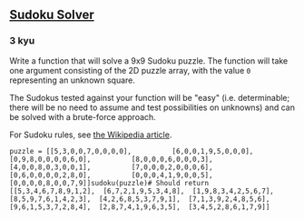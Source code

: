 <h2><a href=https://www.codewars.com/kata/5296bc77afba8baa690002d7/train/python target="_blank">Sudoku Solver</a></h2><h3>3 kyu</h3><p>Write a function that will solve a 9x9 Sudoku puzzle. The function will take one argument consisting of the 2D puzzle array, with the value <code>0</code> representing an unknown square. </p><p>The Sudokus tested against your function will be "easy" (i.e. determinable; there will be no need to assume and test possibilities on unknowns) and can be solved with a brute-force approach.</p><p>For Sudoku rules, see <a href="http://en.wikipedia.org/wiki/Sudoku" data-turbolinks="false" target="_blank">the Wikipedia article</a>.</p><pre><code class="language-python"><span class="cm-variable">puzzle</span> <span class="cm-operator">=</span> [[<span class="cm-number">5</span>,<span class="cm-number">3</span>,<span class="cm-number">0</span>,<span class="cm-number">0</span>,<span class="cm-number">7</span>,<span class="cm-number">0</span>,<span class="cm-number">0</span>,<span class="cm-number">0</span>,<span class="cm-number">0</span>],          [<span class="cm-number">6</span>,<span class="cm-number">0</span>,<span class="cm-number">0</span>,<span class="cm-number">1</span>,<span class="cm-number">9</span>,<span class="cm-number">5</span>,<span class="cm-number">0</span>,<span class="cm-number">0</span>,<span class="cm-number">0</span>],          [<span class="cm-number">0</span>,<span class="cm-number">9</span>,<span class="cm-number">8</span>,<span class="cm-number">0</span>,<span class="cm-number">0</span>,<span class="cm-number">0</span>,<span class="cm-number">0</span>,<span class="cm-number">6</span>,<span class="cm-number">0</span>],          [<span class="cm-number">8</span>,<span class="cm-number">0</span>,<span class="cm-number">0</span>,<span class="cm-number">0</span>,<span class="cm-number">6</span>,<span class="cm-number">0</span>,<span class="cm-number">0</span>,<span class="cm-number">0</span>,<span class="cm-number">3</span>],          [<span class="cm-number">4</span>,<span class="cm-number">0</span>,<span class="cm-number">0</span>,<span class="cm-number">8</span>,<span class="cm-number">0</span>,<span class="cm-number">3</span>,<span class="cm-number">0</span>,<span class="cm-number">0</span>,<span class="cm-number">1</span>],          [<span class="cm-number">7</span>,<span class="cm-number">0</span>,<span class="cm-number">0</span>,<span class="cm-number">0</span>,<span class="cm-number">2</span>,<span class="cm-number">0</span>,<span class="cm-number">0</span>,<span class="cm-number">0</span>,<span class="cm-number">6</span>],          [<span class="cm-number">0</span>,<span class="cm-number">6</span>,<span class="cm-number">0</span>,<span class="cm-number">0</span>,<span class="cm-number">0</span>,<span class="cm-number">0</span>,<span class="cm-number">2</span>,<span class="cm-number">8</span>,<span class="cm-number">0</span>],          [<span class="cm-number">0</span>,<span class="cm-number">0</span>,<span class="cm-number">0</span>,<span class="cm-number">4</span>,<span class="cm-number">1</span>,<span class="cm-number">9</span>,<span class="cm-number">0</span>,<span class="cm-number">0</span>,<span class="cm-number">5</span>],          [<span class="cm-number">0</span>,<span class="cm-number">0</span>,<span class="cm-number">0</span>,<span class="cm-number">0</span>,<span class="cm-number">8</span>,<span class="cm-number">0</span>,<span class="cm-number">0</span>,<span class="cm-number">7</span>,<span class="cm-number">9</span>]]<span class="cm-variable">sudoku</span>(<span class="cm-variable">puzzle</span>)<span class="cm-comment"># Should return</span> [[<span class="cm-number">5</span>,<span class="cm-number">3</span>,<span class="cm-number">4</span>,<span class="cm-number">6</span>,<span class="cm-number">7</span>,<span class="cm-number">8</span>,<span class="cm-number">9</span>,<span class="cm-number">1</span>,<span class="cm-number">2</span>],  [<span class="cm-number">6</span>,<span class="cm-number">7</span>,<span class="cm-number">2</span>,<span class="cm-number">1</span>,<span class="cm-number">9</span>,<span class="cm-number">5</span>,<span class="cm-number">3</span>,<span class="cm-number">4</span>,<span class="cm-number">8</span>],  [<span class="cm-number">1</span>,<span class="cm-number">9</span>,<span class="cm-number">8</span>,<span class="cm-number">3</span>,<span class="cm-number">4</span>,<span class="cm-number">2</span>,<span class="cm-number">5</span>,<span class="cm-number">6</span>,<span class="cm-number">7</span>],  [<span class="cm-number">8</span>,<span class="cm-number">5</span>,<span class="cm-number">9</span>,<span class="cm-number">7</span>,<span class="cm-number">6</span>,<span class="cm-number">1</span>,<span class="cm-number">4</span>,<span class="cm-number">2</span>,<span class="cm-number">3</span>],  [<span class="cm-number">4</span>,<span class="cm-number">2</span>,<span class="cm-number">6</span>,<span class="cm-number">8</span>,<span class="cm-number">5</span>,<span class="cm-number">3</span>,<span class="cm-number">7</span>,<span class="cm-number">9</span>,<span class="cm-number">1</span>],  [<span class="cm-number">7</span>,<span class="cm-number">1</span>,<span class="cm-number">3</span>,<span class="cm-number">9</span>,<span class="cm-number">2</span>,<span class="cm-number">4</span>,<span class="cm-number">8</span>,<span class="cm-number">5</span>,<span class="cm-number">6</span>],  [<span class="cm-number">9</span>,<span class="cm-number">6</span>,<span class="cm-number">1</span>,<span class="cm-number">5</span>,<span class="cm-number">3</span>,<span class="cm-number">7</span>,<span class="cm-number">2</span>,<span class="cm-number">8</span>,<span class="cm-number">4</span>],  [<span class="cm-number">2</span>,<span class="cm-number">8</span>,<span class="cm-number">7</span>,<span class="cm-number">4</span>,<span class="cm-number">1</span>,<span class="cm-number">9</span>,<span class="cm-number">6</span>,<span class="cm-number">3</span>,<span class="cm-number">5</span>],  [<span class="cm-number">3</span>,<span class="cm-number">4</span>,<span class="cm-number">5</span>,<span class="cm-number">2</span>,<span class="cm-number">8</span>,<span class="cm-number">6</span>,<span class="cm-number">1</span>,<span class="cm-number">7</span>,<span class="cm-number">9</span>]]</code></pre><pre style="display: none;"><code class="language-javascript"><span class="cm-keyword">var</span> <span class="cm-def">puzzle</span> <span class="cm-operator">=</span> [            [<span class="cm-number">5</span>,<span class="cm-number">3</span>,<span class="cm-number">0</span>,<span class="cm-number">0</span>,<span class="cm-number">7</span>,<span class="cm-number">0</span>,<span class="cm-number">0</span>,<span class="cm-number">0</span>,<span class="cm-number">0</span>],            [<span class="cm-number">6</span>,<span class="cm-number">0</span>,<span class="cm-number">0</span>,<span class="cm-number">1</span>,<span class="cm-number">9</span>,<span class="cm-number">5</span>,<span class="cm-number">0</span>,<span class="cm-number">0</span>,<span class="cm-number">0</span>],            [<span class="cm-number">0</span>,<span class="cm-number">9</span>,<span class="cm-number">8</span>,<span class="cm-number">0</span>,<span class="cm-number">0</span>,<span class="cm-number">0</span>,<span class="cm-number">0</span>,<span class="cm-number">6</span>,<span class="cm-number">0</span>],            [<span class="cm-number">8</span>,<span class="cm-number">0</span>,<span class="cm-number">0</span>,<span class="cm-number">0</span>,<span class="cm-number">6</span>,<span class="cm-number">0</span>,<span class="cm-number">0</span>,<span class="cm-number">0</span>,<span class="cm-number">3</span>],            [<span class="cm-number">4</span>,<span class="cm-number">0</span>,<span class="cm-number">0</span>,<span class="cm-number">8</span>,<span class="cm-number">0</span>,<span class="cm-number">3</span>,<span class="cm-number">0</span>,<span class="cm-number">0</span>,<span class="cm-number">1</span>],            [<span class="cm-number">7</span>,<span class="cm-number">0</span>,<span class="cm-number">0</span>,<span class="cm-number">0</span>,<span class="cm-number">2</span>,<span class="cm-number">0</span>,<span class="cm-number">0</span>,<span class="cm-number">0</span>,<span class="cm-number">6</span>],            [<span class="cm-number">0</span>,<span class="cm-number">6</span>,<span class="cm-number">0</span>,<span class="cm-number">0</span>,<span class="cm-number">0</span>,<span class="cm-number">0</span>,<span class="cm-number">2</span>,<span class="cm-number">8</span>,<span class="cm-number">0</span>],            [<span class="cm-number">0</span>,<span class="cm-number">0</span>,<span class="cm-number">0</span>,<span class="cm-number">4</span>,<span class="cm-number">1</span>,<span class="cm-number">9</span>,<span class="cm-number">0</span>,<span class="cm-number">0</span>,<span class="cm-number">5</span>],            [<span class="cm-number">0</span>,<span class="cm-number">0</span>,<span class="cm-number">0</span>,<span class="cm-number">0</span>,<span class="cm-number">8</span>,<span class="cm-number">0</span>,<span class="cm-number">0</span>,<span class="cm-number">7</span>,<span class="cm-number">9</span>]];<span class="cm-variable">sudoku</span>(<span class="cm-variable">puzzle</span>);<span class="cm-comment">/* Should return</span><span class="cm-comment">[[5,3,4,6,7,8,9,1,2],</span><span class="cm-comment">[6,7,2,1,9,5,3,4,8],</span><span class="cm-comment">[1,9,8,3,4,2,5,6,7],</span><span class="cm-comment">[8,5,9,7,6,1,4,2,3],</span><span class="cm-comment">[4,2,6,8,5,3,7,9,1],</span><span class="cm-comment">[7,1,3,9,2,4,8,5,6],</span><span class="cm-comment">[9,6,1,5,3,7,2,8,4],</span><span class="cm-comment">[2,8,7,4,1,9,6,3,5],</span><span class="cm-comment">[3,4,5,2,8,6,1,7,9]] </span></code></pre><pre style="display: none;"><code class="language-php"><span class="cm-variable">sudoku</span>([  [<span class="cm-number">5</span>,<span class="cm-number">3</span>,<span class="cm-number">0</span>,<span class="cm-number">0</span>,<span class="cm-number">7</span>,<span class="cm-number">0</span>,<span class="cm-number">0</span>,<span class="cm-number">0</span>,<span class="cm-number">0</span>],  [<span class="cm-number">6</span>,<span class="cm-number">0</span>,<span class="cm-number">0</span>,<span class="cm-number">1</span>,<span class="cm-number">9</span>,<span class="cm-number">5</span>,<span class="cm-number">0</span>,<span class="cm-number">0</span>,<span class="cm-number">0</span>],  [<span class="cm-number">0</span>,<span class="cm-number">9</span>,<span class="cm-number">8</span>,<span class="cm-number">0</span>,<span class="cm-number">0</span>,<span class="cm-number">0</span>,<span class="cm-number">0</span>,<span class="cm-number">6</span>,<span class="cm-number">0</span>],  [<span class="cm-number">8</span>,<span class="cm-number">0</span>,<span class="cm-number">0</span>,<span class="cm-number">0</span>,<span class="cm-number">6</span>,<span class="cm-number">0</span>,<span class="cm-number">0</span>,<span class="cm-number">0</span>,<span class="cm-number">3</span>],  [<span class="cm-number">4</span>,<span class="cm-number">0</span>,<span class="cm-number">0</span>,<span class="cm-number">8</span>,<span class="cm-number">0</span>,<span class="cm-number">3</span>,<span class="cm-number">0</span>,<span class="cm-number">0</span>,<span class="cm-number">1</span>],  [<span class="cm-number">7</span>,<span class="cm-number">0</span>,<span class="cm-number">0</span>,<span class="cm-number">0</span>,<span class="cm-number">2</span>,<span class="cm-number">0</span>,<span class="cm-number">0</span>,<span class="cm-number">0</span>,<span class="cm-number">6</span>],  [<span class="cm-number">0</span>,<span class="cm-number">6</span>,<span class="cm-number">0</span>,<span class="cm-number">0</span>,<span class="cm-number">0</span>,<span class="cm-number">0</span>,<span class="cm-number">2</span>,<span class="cm-number">8</span>,<span class="cm-number">0</span>],  [<span class="cm-number">0</span>,<span class="cm-number">0</span>,<span class="cm-number">0</span>,<span class="cm-number">4</span>,<span class="cm-number">1</span>,<span class="cm-number">9</span>,<span class="cm-number">0</span>,<span class="cm-number">0</span>,<span class="cm-number">5</span>],  [<span class="cm-number">0</span>,<span class="cm-number">0</span>,<span class="cm-number">0</span>,<span class="cm-number">0</span>,<span class="cm-number">8</span>,<span class="cm-number">0</span>,<span class="cm-number">0</span>,<span class="cm-number">7</span>,<span class="cm-number">9</span>]]); <span class="cm-comment">/* =&gt; [</span>  <span class="cm-comment">[5,3,4,6,7,8,9,1,2],</span>  <span class="cm-comment">[6,7,2,1,9,5,3,4,8],</span>  <span class="cm-comment">[1,9,8,3,4,2,5,6,7],</span>  <span class="cm-comment">[8,5,9,7,6,1,4,2,3],</span>  <span class="cm-comment">[4,2,6,8,5,3,7,9,1],</span>  <span class="cm-comment">[7,1,3,9,2,4,8,5,6],</span>  <span class="cm-comment">[9,6,1,5,3,7,2,8,4],</span>  <span class="cm-comment">[2,8,7,4,1,9,6,3,5],</span>  <span class="cm-comment">[3,4,5,2,8,6,1,7,9]</span><span class="cm-comment">] */</span></code></pre><pre style="display: none;"><code class="language-haskell"><span class="cm-variable">puzzle</span> <span class="cm-keyword">=</span> [[<span class="cm-number">5</span>,<span class="cm-number">3</span>,<span class="cm-number">0</span>,<span class="cm-number">0</span>,<span class="cm-number">7</span>,<span class="cm-number">0</span>,<span class="cm-number">0</span>,<span class="cm-number">0</span>,<span class="cm-number">0</span>],          [<span class="cm-number">6</span>,<span class="cm-number">0</span>,<span class="cm-number">0</span>,<span class="cm-number">1</span>,<span class="cm-number">9</span>,<span class="cm-number">5</span>,<span class="cm-number">0</span>,<span class="cm-number">0</span>,<span class="cm-number">0</span>],          [<span class="cm-number">0</span>,<span class="cm-number">9</span>,<span class="cm-number">8</span>,<span class="cm-number">0</span>,<span class="cm-number">0</span>,<span class="cm-number">0</span>,<span class="cm-number">0</span>,<span class="cm-number">6</span>,<span class="cm-number">0</span>],          [<span class="cm-number">8</span>,<span class="cm-number">0</span>,<span class="cm-number">0</span>,<span class="cm-number">0</span>,<span class="cm-number">6</span>,<span class="cm-number">0</span>,<span class="cm-number">0</span>,<span class="cm-number">0</span>,<span class="cm-number">3</span>],          [<span class="cm-number">4</span>,<span class="cm-number">0</span>,<span class="cm-number">0</span>,<span class="cm-number">8</span>,<span class="cm-number">0</span>,<span class="cm-number">3</span>,<span class="cm-number">0</span>,<span class="cm-number">0</span>,<span class="cm-number">1</span>],          [<span class="cm-number">7</span>,<span class="cm-number">0</span>,<span class="cm-number">0</span>,<span class="cm-number">0</span>,<span class="cm-number">2</span>,<span class="cm-number">0</span>,<span class="cm-number">0</span>,<span class="cm-number">0</span>,<span class="cm-number">6</span>],          [<span class="cm-number">0</span>,<span class="cm-number">6</span>,<span class="cm-number">0</span>,<span class="cm-number">0</span>,<span class="cm-number">0</span>,<span class="cm-number">0</span>,<span class="cm-number">2</span>,<span class="cm-number">8</span>,<span class="cm-number">0</span>],          [<span class="cm-number">0</span>,<span class="cm-number">0</span>,<span class="cm-number">0</span>,<span class="cm-number">4</span>,<span class="cm-number">1</span>,<span class="cm-number">9</span>,<span class="cm-number">0</span>,<span class="cm-number">0</span>,<span class="cm-number">5</span>],          [<span class="cm-number">0</span>,<span class="cm-number">0</span>,<span class="cm-number">0</span>,<span class="cm-number">0</span>,<span class="cm-number">8</span>,<span class="cm-number">0</span>,<span class="cm-number">0</span>,<span class="cm-number">7</span>,<span class="cm-number">9</span>]]<span class="cm-variable">sudoku</span> <span class="cm-variable">puzzle</span><span class="cm-comment">{- Should return</span><span class="cm-comment">[[5,3,4,6,7,8,9,1,2],</span><span class="cm-comment"> [6,7,2,1,9,5,3,4,8],</span><span class="cm-comment"> [1,9,8,3,4,2,5,6,7],</span><span class="cm-comment"> [8,5,9,7,6,1,4,2,3],</span><span class="cm-comment"> [4,2,6,8,5,3,7,9,1],</span><span class="cm-comment"> [7,1,3,9,2,4,8,5,6],</span><span class="cm-comment"> [9,6,1,5,3,7,2,8,4],</span><span class="cm-comment"> [2,8,7,4,1,9,6,3,5],</span><span class="cm-comment"> [3,4,5,2,8,6,1,7,9]]</span><span class="cm-comment">-}</span></code></pre><pre style="display: none;"><code class="language-rust"><span class="cm-comment">// puzzle before</span><span class="cm-variable">puzzle</span> <span class="cm-operator">=</span> [    [<span class="cm-number">5</span>,<span class="cm-number">3</span>,<span class="cm-number">0</span>,<span class="cm-number">0</span>,<span class="cm-number">7</span>,<span class="cm-number">0</span>,<span class="cm-number">0</span>,<span class="cm-number">0</span>,<span class="cm-number">0</span>],    [<span class="cm-number">6</span>,<span class="cm-number">0</span>,<span class="cm-number">0</span>,<span class="cm-number">1</span>,<span class="cm-number">9</span>,<span class="cm-number">5</span>,<span class="cm-number">0</span>,<span class="cm-number">0</span>,<span class="cm-number">0</span>],    [<span class="cm-number">0</span>,<span class="cm-number">9</span>,<span class="cm-number">8</span>,<span class="cm-number">0</span>,<span class="cm-number">0</span>,<span class="cm-number">0</span>,<span class="cm-number">0</span>,<span class="cm-number">6</span>,<span class="cm-number">0</span>],    [<span class="cm-number">8</span>,<span class="cm-number">0</span>,<span class="cm-number">0</span>,<span class="cm-number">0</span>,<span class="cm-number">6</span>,<span class="cm-number">0</span>,<span class="cm-number">0</span>,<span class="cm-number">0</span>,<span class="cm-number">3</span>],    [<span class="cm-number">4</span>,<span class="cm-number">0</span>,<span class="cm-number">0</span>,<span class="cm-number">8</span>,<span class="cm-number">0</span>,<span class="cm-number">3</span>,<span class="cm-number">0</span>,<span class="cm-number">0</span>,<span class="cm-number">1</span>],    [<span class="cm-number">7</span>,<span class="cm-number">0</span>,<span class="cm-number">0</span>,<span class="cm-number">0</span>,<span class="cm-number">2</span>,<span class="cm-number">0</span>,<span class="cm-number">0</span>,<span class="cm-number">0</span>,<span class="cm-number">6</span>],    [<span class="cm-number">0</span>,<span class="cm-number">6</span>,<span class="cm-number">0</span>,<span class="cm-number">0</span>,<span class="cm-number">0</span>,<span class="cm-number">0</span>,<span class="cm-number">2</span>,<span class="cm-number">8</span>,<span class="cm-number">0</span>],    [<span class="cm-number">0</span>,<span class="cm-number">0</span>,<span class="cm-number">0</span>,<span class="cm-number">4</span>,<span class="cm-number">1</span>,<span class="cm-number">9</span>,<span class="cm-number">0</span>,<span class="cm-number">0</span>,<span class="cm-number">5</span>],    [<span class="cm-number">0</span>,<span class="cm-number">0</span>,<span class="cm-number">0</span>,<span class="cm-number">0</span>,<span class="cm-number">8</span>,<span class="cm-number">0</span>,<span class="cm-number">0</span>,<span class="cm-number">7</span>,<span class="cm-number">9</span>]  ]<span class="cm-variable">sudoku</span>(&amp;<span class="cm-variable">mut</span> <span class="cm-variable">puzzle</span>);<span class="cm-comment">// puzzle after</span> <span class="cm-variable">puzzle</span> <span class="cm-operator">==</span> [    [<span class="cm-number">5</span>,<span class="cm-number">3</span>,<span class="cm-number">4</span>,<span class="cm-number">6</span>,<span class="cm-number">7</span>,<span class="cm-number">8</span>,<span class="cm-number">9</span>,<span class="cm-number">1</span>,<span class="cm-number">2</span>],    [<span class="cm-number">6</span>,<span class="cm-number">7</span>,<span class="cm-number">2</span>,<span class="cm-number">1</span>,<span class="cm-number">9</span>,<span class="cm-number">5</span>,<span class="cm-number">3</span>,<span class="cm-number">4</span>,<span class="cm-number">8</span>],    [<span class="cm-number">1</span>,<span class="cm-number">9</span>,<span class="cm-number">8</span>,<span class="cm-number">3</span>,<span class="cm-number">4</span>,<span class="cm-number">2</span>,<span class="cm-number">5</span>,<span class="cm-number">6</span>,<span class="cm-number">7</span>],    [<span class="cm-number">8</span>,<span class="cm-number">5</span>,<span class="cm-number">9</span>,<span class="cm-number">7</span>,<span class="cm-number">6</span>,<span class="cm-number">1</span>,<span class="cm-number">4</span>,<span class="cm-number">2</span>,<span class="cm-number">3</span>],    [<span class="cm-number">4</span>,<span class="cm-number">2</span>,<span class="cm-number">6</span>,<span class="cm-number">8</span>,<span class="cm-number">5</span>,<span class="cm-number">3</span>,<span class="cm-number">7</span>,<span class="cm-number">9</span>,<span class="cm-number">1</span>],    [<span class="cm-number">7</span>,<span class="cm-number">1</span>,<span class="cm-number">3</span>,<span class="cm-number">9</span>,<span class="cm-number">2</span>,<span class="cm-number">4</span>,<span class="cm-number">8</span>,<span class="cm-number">5</span>,<span class="cm-number">6</span>],    [<span class="cm-number">9</span>,<span class="cm-number">6</span>,<span class="cm-number">1</span>,<span class="cm-number">5</span>,<span class="cm-number">3</span>,<span class="cm-number">7</span>,<span class="cm-number">2</span>,<span class="cm-number">8</span>,<span class="cm-number">4</span>],    [<span class="cm-number">2</span>,<span class="cm-number">8</span>,<span class="cm-number">7</span>,<span class="cm-number">4</span>,<span class="cm-number">1</span>,<span class="cm-number">9</span>,<span class="cm-number">6</span>,<span class="cm-number">3</span>,<span class="cm-number">5</span>],    [<span class="cm-number">3</span>,<span class="cm-number">4</span>,<span class="cm-number">5</span>,<span class="cm-number">2</span>,<span class="cm-number">8</span>,<span class="cm-number">6</span>,<span class="cm-number">1</span>,<span class="cm-number">7</span>,<span class="cm-number">9</span>]  ]</code></pre><pre style="display: none;"><code class="language-prolog"><span class="cm-variable">Puzzle</span><span class="cm-comment"> </span><span class="cm-graphic">=</span><span class="cm-comment"> </span>[<span class="cm-comment">    </span>[<span class="cm-number">5</span><span class="cm-paren">,</span><span class="cm-number">3</span><span class="cm-paren">,</span><span class="cm-number">0</span><span class="cm-paren">,</span><span class="cm-number">0</span><span class="cm-paren">,</span><span class="cm-number">7</span><span class="cm-paren">,</span><span class="cm-number">0</span><span class="cm-paren">,</span><span class="cm-number">0</span><span class="cm-paren">,</span><span class="cm-number">0</span><span class="cm-paren">,</span><span class="cm-number">0</span>]<span class="cm-paren">,</span><span class="cm-comment">    </span>[<span class="cm-number">6</span><span class="cm-paren">,</span><span class="cm-number">0</span><span class="cm-paren">,</span><span class="cm-number">0</span><span class="cm-paren">,</span><span class="cm-number">1</span><span class="cm-paren">,</span><span class="cm-number">9</span><span class="cm-paren">,</span><span class="cm-number">5</span><span class="cm-paren">,</span><span class="cm-number">0</span><span class="cm-paren">,</span><span class="cm-number">0</span><span class="cm-paren">,</span><span class="cm-number">0</span>]<span class="cm-paren">,</span><span class="cm-comment">    </span>[<span class="cm-number">0</span><span class="cm-paren">,</span><span class="cm-number">9</span><span class="cm-paren">,</span><span class="cm-number">8</span><span class="cm-paren">,</span><span class="cm-number">0</span><span class="cm-paren">,</span><span class="cm-number">0</span><span class="cm-paren">,</span><span class="cm-number">0</span><span class="cm-paren">,</span><span class="cm-number">0</span><span class="cm-paren">,</span><span class="cm-number">6</span><span class="cm-paren">,</span><span class="cm-number">0</span>]<span class="cm-paren">,</span><span class="cm-comment">    </span>[<span class="cm-number">8</span><span class="cm-paren">,</span><span class="cm-number">0</span><span class="cm-paren">,</span><span class="cm-number">0</span><span class="cm-paren">,</span><span class="cm-number">0</span><span class="cm-paren">,</span><span class="cm-number">6</span><span class="cm-paren">,</span><span class="cm-number">0</span><span class="cm-paren">,</span><span class="cm-number">0</span><span class="cm-paren">,</span><span class="cm-number">0</span><span class="cm-paren">,</span><span class="cm-number">3</span>]<span class="cm-paren">,</span><span class="cm-comment">    </span>[<span class="cm-number">4</span><span class="cm-paren">,</span><span class="cm-number">0</span><span class="cm-paren">,</span><span class="cm-number">0</span><span class="cm-paren">,</span><span class="cm-number">8</span><span class="cm-paren">,</span><span class="cm-number">0</span><span class="cm-paren">,</span><span class="cm-number">3</span><span class="cm-paren">,</span><span class="cm-number">0</span><span class="cm-paren">,</span><span class="cm-number">0</span><span class="cm-paren">,</span><span class="cm-number">1</span>]<span class="cm-paren">,</span><span class="cm-comment">    </span>[<span class="cm-number">7</span><span class="cm-paren">,</span><span class="cm-number">0</span><span class="cm-paren">,</span><span class="cm-number">0</span><span class="cm-paren">,</span><span class="cm-number">0</span><span class="cm-paren">,</span><span class="cm-number">2</span><span class="cm-paren">,</span><span class="cm-number">0</span><span class="cm-paren">,</span><span class="cm-number">0</span><span class="cm-paren">,</span><span class="cm-number">0</span><span class="cm-paren">,</span><span class="cm-number">6</span>]<span class="cm-paren">,</span><span class="cm-comment">    </span>[<span class="cm-number">0</span><span class="cm-paren">,</span><span class="cm-number">6</span><span class="cm-paren">,</span><span class="cm-number">0</span><span class="cm-paren">,</span><span class="cm-number">0</span><span class="cm-paren">,</span><span class="cm-number">0</span><span class="cm-paren">,</span><span class="cm-number">0</span><span class="cm-paren">,</span><span class="cm-number">2</span><span class="cm-paren">,</span><span class="cm-number">8</span><span class="cm-paren">,</span><span class="cm-number">0</span>]<span class="cm-paren">,</span><span class="cm-comment">    </span>[<span class="cm-number">0</span><span class="cm-paren">,</span><span class="cm-number">0</span><span class="cm-paren">,</span><span class="cm-number">0</span><span class="cm-paren">,</span><span class="cm-number">4</span><span class="cm-paren">,</span><span class="cm-number">1</span><span class="cm-paren">,</span><span class="cm-number">9</span><span class="cm-paren">,</span><span class="cm-number">0</span><span class="cm-paren">,</span><span class="cm-number">0</span><span class="cm-paren">,</span><span class="cm-number">5</span>]<span class="cm-paren">,</span><span class="cm-comment">    </span>[<span class="cm-number">0</span><span class="cm-paren">,</span><span class="cm-number">0</span><span class="cm-paren">,</span><span class="cm-number">0</span><span class="cm-paren">,</span><span class="cm-number">0</span><span class="cm-paren">,</span><span class="cm-number">8</span><span class="cm-paren">,</span><span class="cm-number">0</span><span class="cm-paren">,</span><span class="cm-number">0</span><span class="cm-paren">,</span><span class="cm-number">7</span><span class="cm-paren">,</span><span class="cm-number">9</span>]]<span class="cm-paren">,</span><span class="cm-atom">sudoku</span><span class="cm-paren">(</span><span class="cm-variable">Puzzle</span><span class="cm-paren">,</span><span class="cm-comment"> </span><span class="cm-variable">Solution</span><span class="cm-paren">)</span><span class="cm-graphic">.</span><span class="cm-comment"> </span><span class="cm-comment">% Should return:</span><span class="cm-variable">Solution</span><span class="cm-comment"> </span><span class="cm-graphic">=</span><span class="cm-comment"> </span>[<span class="cm-comment">    </span>[<span class="cm-number">5</span><span class="cm-paren">,</span><span class="cm-number">3</span><span class="cm-paren">,</span><span class="cm-number">4</span><span class="cm-paren">,</span><span class="cm-number">6</span><span class="cm-paren">,</span><span class="cm-number">7</span><span class="cm-paren">,</span><span class="cm-number">8</span><span class="cm-paren">,</span><span class="cm-number">9</span><span class="cm-paren">,</span><span class="cm-number">1</span><span class="cm-paren">,</span><span class="cm-number">2</span>]<span class="cm-paren">,</span><span class="cm-comment">    </span>[<span class="cm-number">6</span><span class="cm-paren">,</span><span class="cm-number">7</span><span class="cm-paren">,</span><span class="cm-number">2</span><span class="cm-paren">,</span><span class="cm-number">1</span><span class="cm-paren">,</span><span class="cm-number">9</span><span class="cm-paren">,</span><span class="cm-number">5</span><span class="cm-paren">,</span><span class="cm-number">3</span><span class="cm-paren">,</span><span class="cm-number">4</span><span class="cm-paren">,</span><span class="cm-number">8</span>]<span class="cm-paren">,</span><span class="cm-comment">    </span>[<span class="cm-number">1</span><span class="cm-paren">,</span><span class="cm-number">9</span><span class="cm-paren">,</span><span class="cm-number">8</span><span class="cm-paren">,</span><span class="cm-number">3</span><span class="cm-paren">,</span><span class="cm-number">4</span><span class="cm-paren">,</span><span class="cm-number">2</span><span class="cm-paren">,</span><span class="cm-number">5</span><span class="cm-paren">,</span><span class="cm-number">6</span><span class="cm-paren">,</span><span class="cm-number">7</span>]<span class="cm-paren">,</span><span class="cm-comment">    </span>[<span class="cm-number">8</span><span class="cm-paren">,</span><span class="cm-number">5</span><span class="cm-paren">,</span><span class="cm-number">9</span><span class="cm-paren">,</span><span class="cm-number">7</span><span class="cm-paren">,</span><span class="cm-number">6</span><span class="cm-paren">,</span><span class="cm-number">1</span><span class="cm-paren">,</span><span class="cm-number">4</span><span class="cm-paren">,</span><span class="cm-number">2</span><span class="cm-paren">,</span><span class="cm-number">3</span>]<span class="cm-paren">,</span><span class="cm-comment">    </span>[<span class="cm-number">4</span><span class="cm-paren">,</span><span class="cm-number">2</span><span class="cm-paren">,</span><span class="cm-number">6</span><span class="cm-paren">,</span><span class="cm-number">8</span><span class="cm-paren">,</span><span class="cm-number">5</span><span class="cm-paren">,</span><span class="cm-number">3</span><span class="cm-paren">,</span><span class="cm-number">7</span><span class="cm-paren">,</span><span class="cm-number">9</span><span class="cm-paren">,</span><span class="cm-number">1</span>]<span class="cm-paren">,</span><span class="cm-comment">    </span>[<span class="cm-number">7</span><span class="cm-paren">,</span><span class="cm-number">1</span><span class="cm-paren">,</span><span class="cm-number">3</span><span class="cm-paren">,</span><span class="cm-number">9</span><span class="cm-paren">,</span><span class="cm-number">2</span><span class="cm-paren">,</span><span class="cm-number">4</span><span class="cm-paren">,</span><span class="cm-number">8</span><span class="cm-paren">,</span><span class="cm-number">5</span><span class="cm-paren">,</span><span class="cm-number">6</span>]<span class="cm-paren">,</span><span class="cm-comment">    </span>[<span class="cm-number">9</span><span class="cm-paren">,</span><span class="cm-number">6</span><span class="cm-paren">,</span><span class="cm-number">1</span><span class="cm-paren">,</span><span class="cm-number">5</span><span class="cm-paren">,</span><span class="cm-number">3</span><span class="cm-paren">,</span><span class="cm-number">7</span><span class="cm-paren">,</span><span class="cm-number">2</span><span class="cm-paren">,</span><span class="cm-number">8</span><span class="cm-paren">,</span><span class="cm-number">4</span>]<span class="cm-paren">,</span><span class="cm-comment">    </span>[<span class="cm-number">2</span><span class="cm-paren">,</span><span class="cm-number">8</span><span class="cm-paren">,</span><span class="cm-number">7</span><span class="cm-paren">,</span><span class="cm-number">4</span><span class="cm-paren">,</span><span class="cm-number">1</span><span class="cm-paren">,</span><span class="cm-number">9</span><span class="cm-paren">,</span><span class="cm-number">6</span><span class="cm-paren">,</span><span class="cm-number">3</span><span class="cm-paren">,</span><span class="cm-number">5</span>]<span class="cm-paren">,</span><span class="cm-comment">    </span>[<span class="cm-number">3</span><span class="cm-paren">,</span><span class="cm-number">4</span><span class="cm-paren">,</span><span class="cm-number">5</span><span class="cm-paren">,</span><span class="cm-number">2</span><span class="cm-paren">,</span><span class="cm-number">8</span><span class="cm-paren">,</span><span class="cm-number">6</span><span class="cm-paren">,</span><span class="cm-number">1</span><span class="cm-paren">,</span><span class="cm-number">7</span><span class="cm-paren">,</span><span class="cm-number">9</span>]]<span class="cm-graphic">.</span></code></pre>